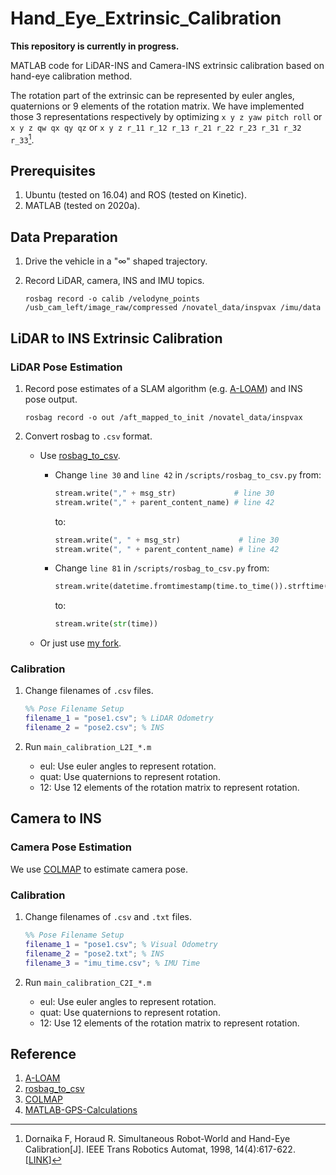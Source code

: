 # Hand_Eye_Extrinsic_Calibration

**This repository is currently in progress.**

MATLAB code for LiDAR-INS and Camera-INS extrinsic calibration based on hand-eye calibration method.

The rotation part of the extrinsic can be represented by euler angles, quaternions or 9 elements of the rotation matrix. We have implemented those 3 representations respectively by optimizing `x y z yaw pitch roll` or `x y z qw qx qy qz` or `x y z r_11 r_12 r_13 r_21 r_22 r_23 r_31 r_32 r_33`[^1].

## Prerequisites

1. Ubuntu (tested on 16.04) and ROS (tested on Kinetic).
2. MATLAB (tested on 2020a).

## Data Preparation

1. Drive the vehicle in a "$\infty$" shaped trajectory.
2. Record LiDAR, camera, INS and IMU topics.

    ```shell
    rosbag record -o calib /velodyne_points /usb_cam_left/image_raw/compressed /novatel_data/inspvax /imu/data
    ```

## LiDAR to INS Extrinsic Calibration

### LiDAR Pose Estimation

1. Record pose estimates of a SLAM algorithm (e.g. [A-LOAM](https://github.com/HKUST-Aerial-Robotics/A-LOAM)) and INS pose output.

    ```shell
    rosbag record -o out /aft_mapped_to_init /novatel_data/inspvax
    ```

2. Convert rosbag to `.csv` format.
    - Use [rosbag_to_csv](https://github.com/AtsushiSakai/rosbag_to_csv).
        - Change `line 30` and `line 42` in `/scripts/rosbag_to_csv.py`
            from:

            ```python
            stream.write("," + msg_str)             # line 30
            stream.write("," + parent_content_name) # line 42
            ```

            to:

            ```python
            stream.write(", " + msg_str)             # line 30
            stream.write(", " + parent_content_name) # line 42
            ```

        - Change `line 81` in `/scripts/rosbag_to_csv.py`
            from:

            ```python
            stream.write(datetime.fromtimestamp(time.to_time()).strftime('%Y/%m/%d/%H:%M:%S.%f'))
            ```

            to:

            ```python
            stream.write(str(time))
            ```

    - Or just use [my fork](https://github.com/zxl19/rosbag_to_csv).

### Calibration

1. Change filenames of `.csv` files.

    ```matlab
    %% Pose Filename Setup
    filename_1 = "pose1.csv"; % LiDAR Odometry
    filename_2 = "pose2.csv"; % INS
    ```

2. Run `main_calibration_L2I_*.m`
    - eul: Use euler angles to represent rotation.
    - quat: Use quaternions to represent rotation.
    - 12: Use 12 elements of the rotation matrix to represent rotation.

## Camera to INS

### Camera Pose Estimation

We use [COLMAP](https://github.com/colmap/colmap) to estimate camera pose.

### Calibration

1. Change filenames of `.csv` and `.txt` files.

    ```matlab
    %% Pose Filename Setup
    filename_1 = "pose1.csv"; % Visual Odometry
    filename_2 = "pose2.txt"; % INS
    filename_3 = "imu_time.csv"; % IMU Time
    ```

2. Run `main_calibration_C2I_*.m`
    - eul: Use euler angles to represent rotation.
    - quat: Use quaternions to represent rotation.
    - 12: Use 12 elements of the rotation matrix to represent rotation.

## Reference

1. [A-LOAM](https://github.com/HKUST-Aerial-Robotics/A-LOAM)
2. [rosbag_to_csv](https://github.com/AtsushiSakai/rosbag_to_csv)
3. [COLMAP](https://github.com/colmap/colmap)
4. [MATLAB-GPS-Calculations](https://github.com/alexbuczynsky/MATLAB-GPS-Calculations)

[^1]: Dornaika F, Horaud R. Simultaneous Robot-World and Hand-Eye Calibration[J]. IEEE Trans Robotics Automat, 1998, 14(4):617-622. [[LINK](https://ieeexplore.ieee.org/document/704233)]
